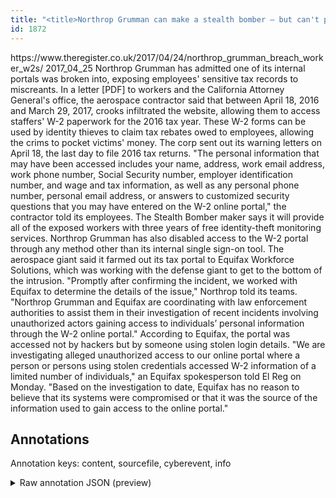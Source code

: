 ```yaml
---
title: "<title>Northrop Grumman can make a stealth bomber – but can't protect its workers' W-2 tax forms • The Register    </title>"
id: 1872
---
```


<title>Northrop Grumman can make a stealth bomber – but can't protect its workers' W-2 tax forms • The Register    </title>
<source> https://www.theregister.co.uk/2017/04/24/northrop_grumman_breach_worker_w2s/ </source>
<date> 2017_04_25 </date>
<text>
Northrop Grumman has admitted one of its internal portals was broken into, exposing employees' sensitive tax records to miscreants.
In a letter [PDF] to workers and the California Attorney General's office, the aerospace contractor said that between April 18, 2016 and March 29, 2017, crooks infiltrated the website, allowing them to access staffers' W-2 paperwork for the 2016 tax year.
These W-2 forms can be used by identity thieves to claim tax rebates owed to employees, allowing the crims to pocket victims' money. The corp sent out its warning letters on April 18, the last day to file 2016 tax returns.
"The personal information that may have been accessed includes your name, address, work email address, work phone number, Social Security number, employer identification number, and wage and tax information, as well as any personal phone number, personal email address, or answers to customized security questions that you may have entered on the W-2 online portal," the contractor told its employees.
The Stealth Bomber maker says it will provide all of the exposed workers with three years of free identity-theft monitoring services. Northrop Grumman has also disabled access to the W-2 portal through any method other than its internal single sign-on tool.
The aerospace giant said it farmed out its tax portal to Equifax Workforce Solutions, which was working with the defense giant to get to the bottom of the intrusion. "Promptly after confirming the incident, we worked with Equifax to determine the details of the issue," Northrop told its teams.
"Northrop Grumman and Equifax are coordinating with law enforcement authorities to assist them in their investigation of recent incidents involving unauthorized actors gaining access to individuals’ personal information through the W-2 online portal."
According to Equifax, the portal was accessed not by hackers but by someone using stolen login details.
"We are investigating alleged unauthorized access to our online portal where a person or persons using stolen credentials accessed W-2 information of a limited number of individuals," an Equifax spokesperson told El Reg on Monday.
"Based on the investigation to date, Equifax has no reason to believe that its systems were compromised or that it was the source of the information used to gain access to the online portal."
</text>



## Annotations

Annotation keys: content, sourcefile, cyberevent, info

<details>
<summary>Raw annotation JSON (preview)</summary>

```json
{
  "content": "Northrop Grumman has admitted one of its internal portals was broken into, exposing employees' sensitive tax records to miscreants. In a letter [PDF] to workers and the California Attorney General's office, the aerospace contractor said that between April 18, 2016 and March 29, 2017, crooks infiltrated the website, allowing them to access staffers' W-2 paperwork for the 2016 tax year. These W-2 forms can be used by identity thieves to claim tax rebates owed to employees, allowing the crims to pocket victims' money. The corp sent out its warning letters on April 18, the last day to file 2016 tax returns. \"The personal information that may have been accessed includes your name, address, work email address, work phone number, Social Security number, employer identification number, and wage and tax information, as well as any personal phone number, personal email address, or answers to customized security questions that you may have entered on the W-2 online portal,\" the contractor told its employees. The Stealth Bomber maker says it will provide all of the exposed workers with three years of free identity-theft monitoring services. Northrop Grumman has also disabled access to the W-2 portal through any method other than its internal single sign-on tool. The aerospace giant said it farmed out its tax portal to Equifax Workforce Solutions, which was working with the defense giant to get to the bottom of the intrusion. \"Promptly after confirming the incident, we worked with Equifax to determine the details of the issue,\" Northrop told its teams. \"Northrop Grumman and Equifax are coordinating with law enforcement authorities to assist them in their investigation of recent incidents involving unauthorized actors gaining access to individuals\u2019 personal information through the W-2 online portal.\" According to Equifax, the portal was accessed not by hackers but by someone using stolen login details. \"We are investigating alleged unauthorized access to our online portal where a person or persons using stolen credentials accessed W-2 information of a limited number of individuals,\" an Equifax spokesperson told El Reg on Monday. \"Based on the investigation to date, Equifax has no reason to believe that its systems were compromised or that it was the source of the information used to gain access to the online portal.\"",
  "sourcefile": "1872.txt",
  "cyberevent": {
    "hopper": [
      {
        "index": 0,
        "relation": "Same",
        "events": [
          {
            "index": "E4",
            "type": "Attack",
            "realis": "Actual",
            "nugget": {
              "startOffset": 1734,
              "index": "T22",
              "endOffset": 1748,
              "text": "gaining access"
            },
            "argument": [
              {
                "index": "T25",
                "text": "unauthorized actors",
                "endOffset": 1733,
                "role": {
                  "type": "Attacker"
                },
                "startOffset": 1714,
                "type": "Person"
              },
              {
                "index": "T23",
                "text": "personal information",
                "endOffset": 1785,
                "role": {
                  "type": "Compromised-Data"
                },
                "startOffset": 1765,
                "type": "PII"
              },
              {
                "index": "T24",
                "text": "the W-2 online portal",
                "endOffset": 1815,
                "role": {
                  "type": "Victim"
                },
                "startOffset": 1794,
                "type": "System"
              },
              {
                "index": "T48",
                "text": "individuals",
                "endOffset": 1763,
                "role": {
                  "type": "Victim"
                },
                "startOffset": 1752,
                "type": "Person"
      
```
</details>

